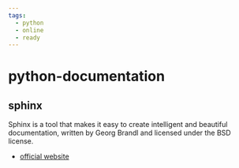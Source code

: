 ```yaml
---
tags:
  - python
  - online
  - ready
---
```

# python-documentation

## sphinx

Sphinx is a tool that makes it easy to create intelligent and beautiful documentation, written by Georg Brandl and licensed under the BSD license.

- [official website](https://www.sphinx-doc.org/en/master/)
